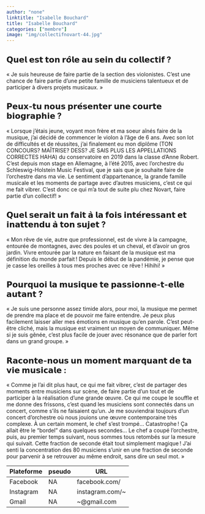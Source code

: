 ```yaml
---
author: "none"
linktitle: "Isabelle Bouchard"
title: "Isabelle Bouchard"
categories: ["membre"]
image: "img/collectifnovart-44.jpg"
---
```


## 𝗤𝘂𝗲𝗹 𝗲𝘀𝘁 𝘁𝗼𝗻 𝗿𝗼̂𝗹𝗲 𝗮𝘂 𝘀𝗲𝗶𝗻 𝗱𝘂 𝗰𝗼𝗹𝗹𝗲𝗰𝘁𝗶𝗳 ?
« Je suis heureuse de faire partie de la section des violonistes. C’est une chance de faire partie d’une petite famille de musiciens talentueux et de participer à divers projets musicaux. »

## 𝗣𝗲𝘂𝘅-𝘁𝘂 𝗻𝗼𝘂𝘀 𝗽𝗿𝗲́𝘀𝗲𝗻𝘁𝗲𝗿 𝘂𝗻𝗲 𝗰𝗼𝘂𝗿𝘁𝗲 𝗯𝗶𝗼𝗴𝗿𝗮𝗽𝗵𝗶𝗲 ?
« Lorsque j’étais jeune, voyant mon frère et ma soeur aînés faire de la musique, j’ai décidé de commencer le violon à l’âge de 6 ans. Avec son lot de difficultés et de réussites, j’ai finalement eu mon diplôme (TON CONCOURS? MAÎTRISE? DESS? JE SAIS PLUS LES APPELLATIONS CORRECTES HAHA) du conservatoire en 2019 dans la classe d’Anne Robert. C’est depuis mon stage en Allemagne, à l’été 2015, avec l’orchestre du Schleswig-Holstein Music Festival, que je sais que je souhaite faire de l’orchestre dans ma vie. Le sentiment d’appartenance, la grande famille musicale et les moments de partage avec d’autres musiciens, c’est ce qui me fait vibrer. C’est donc ce qui m’a tout de suite plu chez Novart, faire partie d’un collectif! »

## 𝗤𝘂𝗲𝗹 𝘀𝗲𝗿𝗮𝗶𝘁 𝘂𝗻 𝗳𝗮𝗶𝘁 𝗮̀ 𝗹𝗮 𝗳𝗼𝗶𝘀 𝗶𝗻𝘁𝗲́𝗿𝗲𝘀𝘀𝗮𝗻𝘁 𝗲𝘁 𝗶𝗻𝗮𝘁𝘁𝗲𝗻𝗱𝘂 𝗮̀ 𝘁𝗼𝗻 𝘀𝘂𝗷𝗲𝘁 ? 
« Mon rêve de vie, autre que professionnel, est de vivre à la campagne, entourée de montagnes, avec des poules et un cheval, et d’avoir un gros jardin. Vivre entourée par la nature en faisant de la musique est ma définition du monde parfait ! Depuis le début de la pandémie, je pense que je casse les oreilles à tous mes proches avec ce rêve ! Hihihi! »

## 𝗣𝗼𝘂𝗿𝗾𝘂𝗼𝗶 𝗹𝗮 𝗺𝘂𝘀𝗶𝗾𝘂𝗲 𝘁𝗲 𝗽𝗮𝘀𝘀𝗶𝗼𝗻𝗻𝗲-𝘁-𝗲𝗹𝗹𝗲 𝗮𝘂𝘁𝗮𝗻𝘁 ?
« Je suis une personne assez timide alors, pour moi, la musique me permet de prendre ma place et de pouvoir me faire entendre. Je peux plus facilement laisser aller mes émotions en musique qu’en parole. C’est peut-être cliché, mais la musique est vraiment un moyen de communiquer. Même si je suis gênée, c’est plus facile de jouer avec résonance que de parler fort dans un grand groupe. »

## 𝗥𝗮𝗰𝗼𝗻𝘁𝗲-𝗻𝗼𝘂𝘀 𝘂𝗻 𝗺𝗼𝗺𝗲𝗻𝘁 𝗺𝗮𝗿𝗾𝘂𝗮𝗻𝘁 𝗱𝗲 𝘁𝗮 𝘃𝗶𝗲 𝗺𝘂𝘀𝗶𝗰𝗮𝗹𝗲 : 
« Comme je l’ai dit plus haut, ce qui me fait vibrer, c’est de partager des moments entre musiciens sur scène, de faire partie d’un tout et de participer à la réalisation d’une grande œuvre. Ce qui me coupe le souffle et me donne des frissons, c’est quand les musiciens sont connectés dans un concert, comme s’ils ne faisaient qu’un. Je me souviendrai toujours d’un concert d’orchestre où nous jouions une œuvre contemporaine très complexe. À un certain moment, le chef s’est trompé… Catastrophe ! Ça allait être le “bordel” dans quelques secondes… Le chef a coupé l’orchestre, puis, au premier temps suivant, nous sommes tous retombés sur la mesure qui suivait. Cette fraction de seconde était tout simplement magique ! J’ai senti la concentration des 80 musiciens s’unir en une fraction de seconde pour parvenir à se retrouver au même endroit, sans dire un seul mot. »


Plateforme | pseudo | URL
---|---|---
Facebook | NA | facebook.com/
Instagram |  NA | instagram.com/~ 
Gmail | NA | ~@gmail.com
